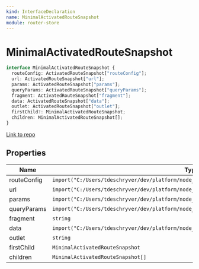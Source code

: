 ```yaml
---
kind: InterfaceDeclaration
name: MinimalActivatedRouteSnapshot
module: router-store
---
```


# MinimalActivatedRouteSnapshot

```ts
interface MinimalActivatedRouteSnapshot {
  routeConfig: ActivatedRouteSnapshot["routeConfig"];
  url: ActivatedRouteSnapshot["url"];
  params: ActivatedRouteSnapshot["params"];
  queryParams: ActivatedRouteSnapshot["queryParams"];
  fragment: ActivatedRouteSnapshot["fragment"];
  data: ActivatedRouteSnapshot["data"];
  outlet: ActivatedRouteSnapshot["outlet"];
  firstChild?: MinimalActivatedRouteSnapshot;
  children: MinimalActivatedRouteSnapshot[];
}
```

[Link to repo](https://github.com/ngrx/platform/blob/master/modules/router-store/src/serializers/minimal_serializer.ts#L4-L14)

## Properties

| Name        | Type                                                                                           | Description |
| ----------- | ---------------------------------------------------------------------------------------------- | ----------- |
| routeConfig | `import("C:/Users/tdeschryver/dev/platform/node_modules/@angular/router/router").Route`        |             |
| url         | `import("C:/Users/tdeschryver/dev/platform/node_modules/@angular/router/router").UrlSegment[]` |             |
| params      | `import("C:/Users/tdeschryver/dev/platform/node_modules/@angular/router/router").Params`       |             |
| queryParams | `import("C:/Users/tdeschryver/dev/platform/node_modules/@angular/router/router").Params`       |             |
| fragment    | `string`                                                                                       |             |
| data        | `import("C:/Users/tdeschryver/dev/platform/node_modules/@angular/router/router").Data`         |             |
| outlet      | `string`                                                                                       |             |
| firstChild  | `MinimalActivatedRouteSnapshot`                                                                |             |
| children    | `MinimalActivatedRouteSnapshot[]`                                                              |             |
